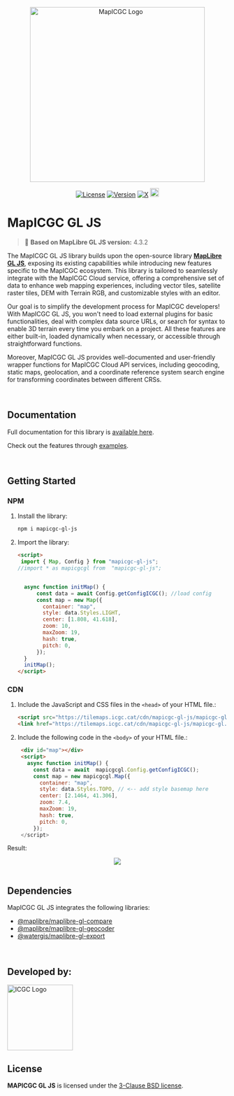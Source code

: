 <div style="text-align:center">
<p>
  <img src="https://tilemaps.icgc.cat/cdn/images/logo2.png"  alt="MapICGC Logo" width="400px">
</p>
</div>

<div style="text-align:center">

  [![License](https://img.shields.io/badge/License-BSD_3--Clause-blue.svg?style=flat)](LICENSE.txt) 
  [![Version](https://img.shields.io/npm/v/mapicgc-gl-js?style=flat)](https://www.npmjs.com/package/mapicgc-gl-js) 
  [![X](https://img.shields.io/twitter/follow/icgcat?style=social)](https://twitter.com/icgcat) 
  <img src="https://tilemaps.icgc.cat/cdn/images/JS-logo.svg" width="20px"/>
</div>


# MapICGC GL JS


> 🌠 __Based on MapLibre GL JS version:__ 4.3.2 

The MapICGC GL JS library builds upon the  open-source library [**MapLibre GL JS**](https://github.com/maplibre/maplibre-gl-js), exposing its existing capabilities while introducing new features specific to the MapICGC ecosystem. This library is tailored to seamlessly integrate with the MapICGC Cloud service, offering a comprehensive set of data to enhance web mapping experiences, including vector tiles, satellite raster tiles, DEM with Terrain RGB, and customizable styles with an editor.

 Our goal is to simplify the development process for MapICGC developers! With MapICGC GL JS, you won't need to load external plugins for basic functionalities, deal with complex data source URLs, or search for syntax to enable 3D terrain every time you embark on a project. All these features are either built-in, loaded dynamically when necessary, or accessible through straightforward functions. 

Moreover, MapICGC GL JS provides well-documented and user-friendly wrapper functions for MapICGC Cloud API services, including geocoding, static maps, geolocation, and a coordinate reference system search engine for transforming coordinates between different CRSs.




<br>

## Documentation

Full documentation for this library is <a href="https://openicgc.github.io/mapicgc-doc/" target="_blank">available here</a>. 

Check out the features through <a href="https://codepen.io/collection/mrvVZd" target="_blank">examples</a>. 


<br>

## Getting Started

### NPM

1. Install the library:
    ```bash
    npm i mapicgc-gl-js

2. Import the library:
    ```html
    <script>
     import { Map, Config } from "mapicgc-gl-js";
    //import * as mapicgcgl from  "mapicgc-gl-js";
   
 
      async function initMap() {
          const data = await Config.getConfigICGC(); //load config
          const map = new Map({
            container: "map",
            style: data.Styles.LIGHT,
            center: [1.808, 41.618],
            zoom: 10,
            maxZoom: 19,
            hash: true,
            pitch: 0,
          });
      }
      initMap();
    </script>
   ```
### CDN

1. Include the JavaScript and CSS files in the `<head>` of your HTML file.:
   ```html
   <script src="https://tilemaps.icgc.cat/cdn/mapicgc-gl-js/mapicgc-gl.js"></script>
   <link href="https://tilemaps.icgc.cat/cdn/mapicgc-gl-js/mapicgc-gl.css" rel="stylesheet" />
   ```

2. Include the following code in the `<body>` of your HTML file.:

   ```html
    <div id="map"></div>
    <script>
      async function initMap() {
        const data = await  mapicgcgl.Config.getConfigICGC();
        const map = new mapicgcgl.Map({
          container: "map",
          style: data.Styles.TOPO, // <-- add style basemap here
          center: [2.1464, 41.306],
          zoom: 7.4,
          maxZoom: 19,
          hash: true,
          pitch: 0,
        });
    </script>
   ```

Result: 

   <div align="center">
    <a title="Link to CodePen" href="https://codepen.io/unitatgeostart/pen/eYXWyqd" target="_blank"><img  src="https://tilemaps.icgc.cat/cdn//images/map1.png"></img></a></div>
<br>



## Dependencies

MapICGC GL JS integrates the following libraries: 
- <a href="https://github.com/maplibre/maplibre-gl-compare" target="_blank"> @maplibre/maplibre-gl-compare </a>
- <a href="https://github.com/maplibre/maplibre-gl-geocoder" target="_blank"> @maplibre/maplibre-gl-geocoder </a>
- <a href="https://www.npmjs.com/package/@watergis/maplibre-gl-export" target="_blank"> @watergis/maplibre-gl-export </a>


<br>

## Developed by:

 <a href="https://www.icgc.cat/" target="_blank"><img src="https://tilemaps.icgc.cat/cdn/logos/ICGC_color_norma.svg"  alt="ICGC Logo" width="150"></img></a>


## License
**MAPICGC GL JS** is licensed under the [3-Clause BSD license](./LICENSE.txt).

